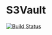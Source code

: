 # S3Vault #
[![Build Status](https://travis-ci.org/ashenm/S3Vault.svg?branch=master)](https://travis-ci.org/ashenm/S3Vault)
